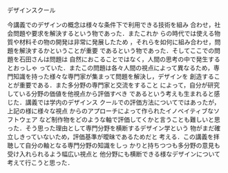 デザインスクール


今講義でのデザインの概念は様々な条件下で利用できる技術を組み
合わせ，社会問題や要求を解決するという物であった．またこれか
らの時代では使える物質や材料その物の開発は非常に発展したため
，それらを如何に組み合わせ，問題を解決するかということが重要
であるという物であった．そしてここでの問題を石田さんは問題は
自然におこることではなく，人間の思考の中で発生するとおっしゃ
っていた．またこの問題は各々人間の視点によって異なるため，専
門知識を持った様々な専門家が集まって問題を解決し，デザインを
創造することが重要である．また多分野の専門家と交流をすること
によって，自分が研究している分野の価値を他視点から評価すべき
であるという考えも生まれると感じた．講義では学内のデザインス
クールでの評価方法についてではあったが，上記の様に様々な視点
からのアプローチによって作られたイノベイティブなソフトウェア
など制作物をどのような軸で評価してくかと言うことも難しいと思
った．そう思った理由として専門分野を横断するデザイン学という
物がまだ確立しきっていないため，評価基準が曖昧であるためだと
考える．この講義を拝聴して自分の軸となる専門分野の知識をしっ
かりと持ちつつも多分野の意見も受け入れられるよう幅広い視点と
他分野にも横断できる様なデザインについて考えて行こうと思った．

